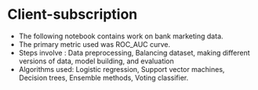 # Client-subscription

  * The following notebook contains work on bank marketing data.
  * The primary metric used was ROC_AUC curve.
  * Steps involve : Data preprocessing, Balancing dataset, making different versions of data, model building, and evaluation
  * Algorithms used: Logistic regression, Support vector machines, Decision trees, Ensemble methods, Voting classifier.
